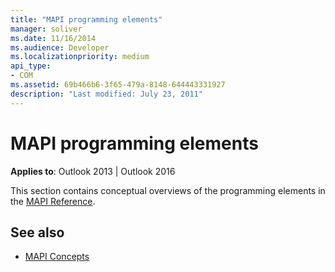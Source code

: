```yaml
---
title: "MAPI programming elements"
manager: soliver
ms.date: 11/16/2014
ms.audience: Developer
ms.localizationpriority: medium
api_type:
- COM
ms.assetid: 69b466b6-3f65-479a-8148-644443331927
description: "Last modified: July 23, 2011"
---
```


# MAPI programming elements

**Applies to**: Outlook 2013 | Outlook 2016 
  
This section contains conceptual overviews of the programming elements in the [MAPI Reference](mapi-reference.md). 
  
## See also

- [MAPI Concepts](mapi-concepts.md)

